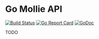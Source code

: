 Go Mollie API
=============

[![Build Status](https://travis-ci.org/rikvdh/go-mollie-api.svg?branch=master)](https://travis-ci.org/rikvdh/go-mollie-api)
[![Go Report Card](https://goreportcard.com/badge/github.com/rikvdh/go-mollie-api)](https://goreportcard.com/report/github.com/rikvdh/go-mollie-api)
[![GoDoc](https://godoc.org/github.com/rikvdh/go-mollie-api?status.svg)](https://godoc.org/github.com/rikvdh/go-mollie-api)

TODO
